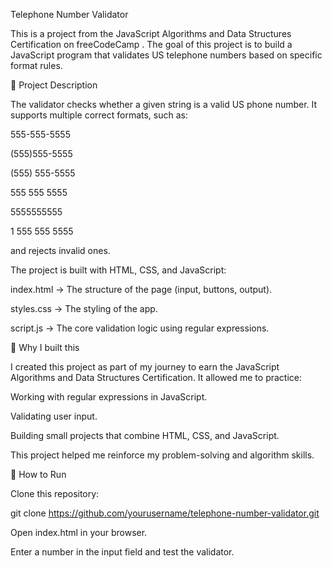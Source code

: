 Telephone Number Validator

This is a project from the JavaScript Algorithms and Data Structures Certification on freeCodeCamp
.
The goal of this project is to build a JavaScript program that validates US telephone numbers based on specific format rules.

📝 Project Description

The validator checks whether a given string is a valid US phone number.
It supports multiple correct formats, such as:

555-555-5555

(555)555-5555

(555) 555-5555

555 555 5555

5555555555

1 555 555 5555

and rejects invalid ones.

The project is built with HTML, CSS, and JavaScript:

index.html → The structure of the page (input, buttons, output).

styles.css → The styling of the app.

script.js → The core validation logic using regular expressions.

🎯 Why I built this

I created this project as part of my journey to earn the JavaScript Algorithms and Data Structures Certification.
It allowed me to practice:

Working with regular expressions in JavaScript.

Validating user input.

Building small projects that combine HTML, CSS, and JavaScript.

This project helped me reinforce my problem-solving and algorithm skills.

🚀 How to Run

Clone this repository:

git clone https://github.com/yourusername/telephone-number-validator.git


Open index.html in your browser.

Enter a number in the input field and test the validator.
